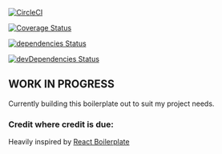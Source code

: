 <!-- Build status -->
[![CircleCI](https://circleci.com/gh/bhefty/react-redux-boilerplate.svg?style=svg)](https://circleci.com/gh/bhefty/react-redux-boilerplate)
<!-- Test coverage -->
[![Coverage Status](https://coveralls.io/repos/github/bhefty/react-redux-boilerplate/badge.svg?branch=master)](https://coveralls.io/github/bhefty/react-redux-boilerplate?branch=master)
<!-- depedency status -->
[![dependencies Status](https://david-dm.org/bhefty/react-redux-boilerplate/status.svg)](https://david-dm.org/bhefty/react-redux-boilerplate)
<!-- devDepedency status -->
[![devDependencies Status](https://david-dm.org/bhefty/react-redux-boilerplate/dev-status.svg)](https://david-dm.org/bhefty/react-redux-boilerplate?type=dev)

## WORK IN PROGRESS
Currently building this boilerplate out to suit my project needs.

### Credit where credit is due:
Heavily inspired by [React Boilerplate](https://github.com/react-boilerplate/react-boilerplate)